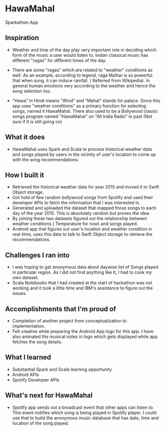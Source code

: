 # HawaMahal
Sparkathon App
## Inspiration
* Weather and time of the day play very important role in deciding which form of the music a user would listen to. Indian classical music has different "ragas" for different times of the day. 

* There are some "ragas" which are related to "weather" conditions as well. As an example, according to legend, raga Malhar is so powerful that when sung, it can induce rainfall. ( Referred from Wikipedia).
In general human emotions very according to the weather and hence the song selection too. 

* "Hawa" in Hindi means "Wind" and "Mahal" stands for palace. Since this app uses "weather conditions" as a primary function for selecting songs, named it HawaMahal. There also used to be a Bollywood classic songs program named "HawaMahal" on "All India Radio" in past (Not sure if it is still going on) 


## What it does
* HawaMahal uses Spark and Scala to process historical weather data and songs played by users in the vicinity of user's location to come up with the song recommendations.

## How I built it
* Retrieved the historical weather data for year 2015 and moved it to Swift Object storage.
* Got hold of few random bollywood songs from Spotify and used their developer APIs to fetch the information that I was interested in.
* Generated and uploaded the dataset that mapped those songs to each day of the year 2015. This is absolutely random but proves the idea.
* By joining these two datasets figured out the relationship between weather conditions ( Temperature for now) and songs played.
* Android app that figures out user's location and weather condition in real-time, uses this data to talk to Swift Object storage to retrieve the recommendations.

## Challenges I ran into
* I was hoping to get anonymous data about daywise list of Songs played in particular region. As I did not find anything like it, I had to cook my own dataset.
* Scala Notebooks that I had created at the start of hackathon was not working and it took a little time and IBM's assistance to figure out the issues.

## Accomplishments that I'm proud of
* Completion of another project from conceptualization to implementation.
* Felt creative while preparing the Android App logo for this app. I have also animated the musical notes in logo which gets displayed while app fetches the song details.

## What I learned
* Substantial Spark and Scala learning opportunity 
* Android APIs 
* Spotify Developer APIs

## What's next for HawaMahal
* Spotify app sends out a broadcast event that other apps can listen to. This event notifies which song is being played in Spotify player. I could use that to build the anonymous music database that has date, time and location of the song played.

